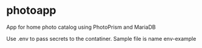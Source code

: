 # photoapp

App for home photo catalog using PhotoPrism and MariaDB

Use .env to pass secrets to the contatiner. Sample file is name env-example




